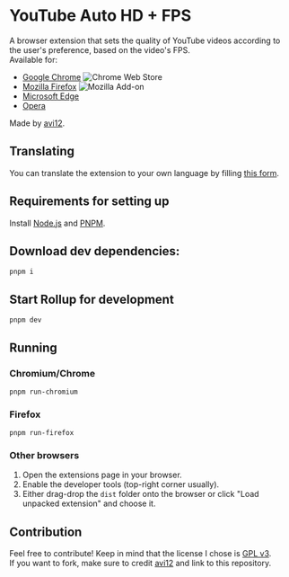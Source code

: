 # YouTube Auto HD + FPS
A browser extension that sets the quality of YouTube videos according to the user's preference, based on the video's FPS.  
Available for:
* [Google Chrome](https://chrome.google.com/webstore/detail/fcphghnknhkimeagdglkljinmpbagone) ![Chrome Web Store](https://img.shields.io/chrome-web-store/users/fcphghnknhkimeagdglkljinmpbagone?color=white&label=users&style=flat-square)
* [Mozilla Firefox](https://addons.mozilla.org/addon/youtube-auto-hd-fps) ![Mozilla Add-on](https://img.shields.io/amo/users/youtube-auto-hd-fps?color=white&label=users&style=flat-square)
* [Microsoft Edge](https://microsoftedge.microsoft.com/addons/detail/ggnepcoiimddpmjaoejhdfppjbcnfaom)
* [Opera](https://addons.opera.com/en/extensions/details/youtube-auto-hd-fps)

Made by [avi12](https://avi12.com).

## Translating
You can translate the extension to your own language by filling [this form](https://apps.jeurissen.co/auto-hd-fps-for-youtube/translate).

## Requirements for setting up
Install [Node.js](https://nodejs.org) and [PNPM](https://pnpm.js.org/en/installation).

## Download dev dependencies:
```shell script
pnpm i
```
## Start Rollup for development
```shell script
pnpm dev
````
## Running
### Chromium/Chrome
```shell script
pnpm run-chromium
```
### Firefox
```shell script
pnpm run-firefox
```
### Other browsers
1. Open the extensions page in your browser.
1. Enable the developer tools (top-right corner usually).
1. Either drag-drop the `dist` folder onto the browser or click "Load unpacked extension" and choose it.  

## Contribution
Feel free to contribute! Keep in mind that the license I chose is [GPL v3](/LICENSE).  
If you want to fork, make sure to credit [avi12](https://avi12.com) and link to this repository.